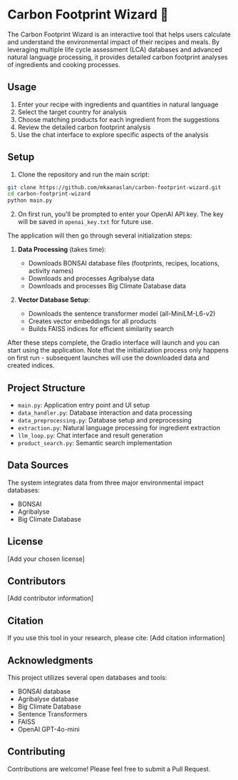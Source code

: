 # Carbon Footprint Wizard 🌱

The Carbon Footprint Wizard is an interactive tool that helps users calculate and understand the environmental impact of their recipes and meals. By leveraging multiple life cycle assessment (LCA) databases and advanced natural language processing, it provides detailed carbon footprint analyses of ingredients and cooking processes.

## Usage

1. Enter your recipe with ingredients and quantities in natural language
2. Select the target country for analysis
3. Choose matching products for each ingredient from the suggestions
4. Review the detailed carbon footprint analysis
5. Use the chat interface to explore specific aspects of the analysis

## Setup

1. Clone the repository and run the main script:
```bash
git clone https://github.com/mkaanaslan/carbon-footprint-wizard.git
cd carbon-footprint-wizard
python main.py
```

2. On first run, you'll be prompted to enter your OpenAI API key. The key will be saved in `openai_key.txt` for future use.

The application will then go through several initialization steps:

1. **Data Processing** (takes time):
   - Downloads BONSAI database files (footprints, recipes, locations, activity names)
   - Downloads and processes Agribalyse data
   - Downloads and processes Big Climate Database data

2. **Vector Database Setup**:
   - Downloads the sentence transformer model (all-MiniLM-L6-v2)
   - Creates vector embeddings for all products
   - Builds FAISS indices for efficient similarity search

After these steps complete, the Gradio interface will launch and you can start using the application. Note that the initialization process only happens on first run - subsequent launches will use the downloaded data and created indices.

## Project Structure

- `main.py`: Application entry point and UI setup
- `data_handler.py`: Database interaction and data processing
- `data_preprocessing.py`: Database setup and preprocessing
- `extraction.py`: Natural language processing for ingredient extraction
- `llm_loop.py`: Chat interface and result generation
- `product_search.py`: Semantic search implementation

## Data Sources

The system integrates data from three major environmental impact databases:
- BONSAI
- Agribalyse
- Big Climate Database

## License

[Add your chosen license]

## Contributors

[Add contributor information]

## Citation

If you use this tool in your research, please cite:
[Add citation information]

## Acknowledgments

This project utilizes several open databases and tools:
- BONSAI database
- Agribalyse database
- Big Climate Database
- Sentence Transformers
- FAISS
- OpenAI GPT-4o-mini

## Contributing

Contributions are welcome! Please feel free to submit a Pull Request.

